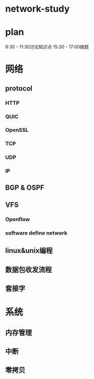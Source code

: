 # network-study

# plan
 9:30 - 11:30讨论知识点
 15:30 - 17:00做题

# 网络
## protocol
### HTTP
### QUIC
### OpenSSL
### TCP
### UDP
### IP
## BGP & OSPF 
## VFS
### Openflow
### software define network
## linux&unix编程
## 数据包收发流程
## 套接字

# 系统
## 内存管理
## 中断
## 零拷贝



